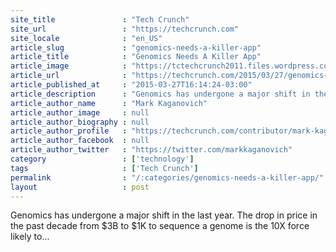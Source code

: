 ```yaml
---
site_title               : "Tech Crunch"
site_url                 : "https://techcrunch.com"
site_locale              : "en_US"
article_slug             : "genomics-needs-a-killer-app"
article_title            : "Genomics Needs A Killer App"
article_image            : "https://tctechcrunch2011.files.wordpress.com/2015/03/15651749447_568e71e9db_o.jpg?w=764&h=400&crop=1"
article_url              : "https://techcrunch.com/2015/03/27/genomics-needs-a-killer-app/"
article_published_at     : "2015-03-27T16:14:24-03:00"
article_description      : "Genomics has undergone a major shift in the last year. The drop in price in the past decade from $3B to $1K to sequence a genome is the 10X force likely to..."
article_author_name      : "Mark Kaganovich"
article_author_image     : null
article_author_biography : null
article_author_profile   : "https://techcrunch.com/contributor/mark-kaganovich/"
article_author_facebook  : null
article_author_twitter   : "https://twitter.com/markkaganovich"
category                 : ['technology']
tags                     : ['Tech Crunch']
permalink                : "/:categories/genomics-needs-a-killer-app/"
layout                   : post
---
```


Genomics has undergone a major shift in the last year. The drop in price in the past decade from $3B to $1K to sequence a genome is the 10X force likely to...
